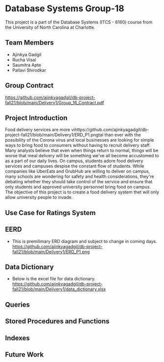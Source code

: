 # Database Systems Group-18
This project is a part of the Database Systems (ITCS - 6160) course from the University of North Carolina at Charlotte.

## Team Members
* Ajinkya Gadgil
* Rucha Visal
* Saumitra Apte
* Pallavi Shirodkar

## Group Contract
https://github.com/ajinkyagadgil/db-project-fall21/blob/main/Delivery1/Group_16_Contract.pdf

## Project Introduction
Food delivery services are more vihttps://github.com/ajinkyagadgil/db-project-fall21/blob/main/Delivery1/ERD_P1.pngtal than ever with the possibility of the Corona virus and local businesses are looking for simple ways to bring food to consumers without having to recruit delivery staff. Many analysts believe that even when things return to normal, things will be worse that meal delivery will be something we've all become accustomed to as a part of our daily lives. On campus, students adore food delivery services and campuses despise the constant flow of students. While companies like UberEats and GrubHub are willing to deliver on campus, many schools are wondering for safety and health considerations, they're debating whether they should take control of the service and ensure that only students and approved university personnel bring food on campus. The objective of this project is to create a food delivery system thet will only allow university people to invade.

## Use Case for Ratings System

## EERD
- This is premilimary ERD diagram and subject to change in coming days.
https://github.com/ajinkyagadgil/db-project-fall21/blob/main/Delivery1/ERD_P1.png

## Data Dictionary
- Below is the excel file for data dictionary.
https://github.com/ajinkyagadgil/db-project-fall21/blob/main/Delivery1/data_dictionary.xlsx

## Queries

## Stored Procedures and Functions

## Indexes

## Future Work
